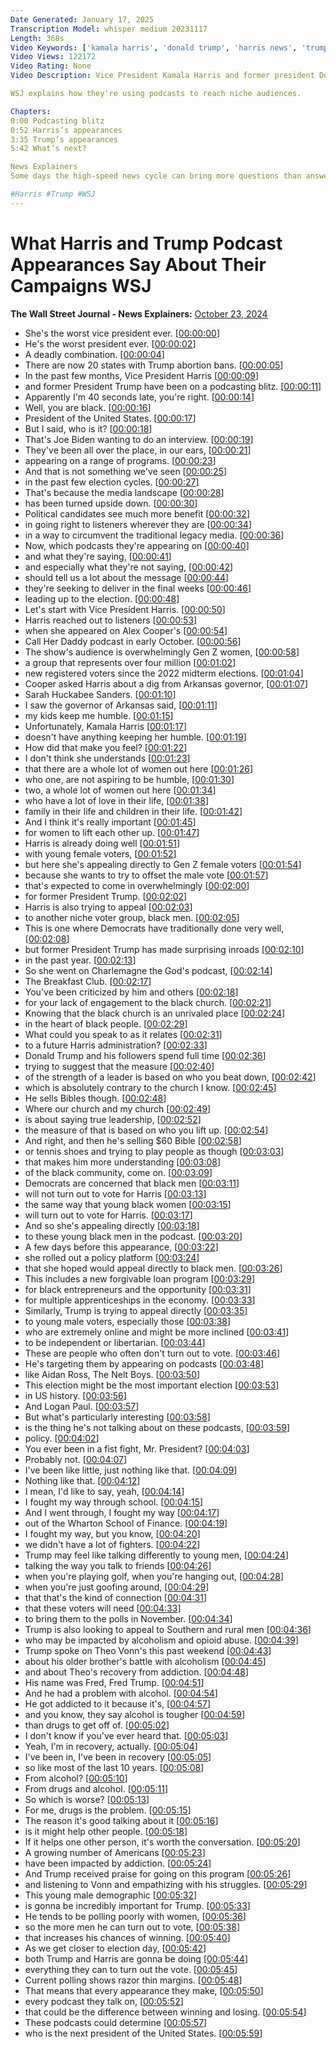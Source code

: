 ```yaml
---
Date Generated: January 17, 2025
Transcription Model: whisper medium 20231117
Length: 368s
Video Keywords: ['kamala harris', 'donald trump', 'harris news', 'trump news', 'media strategy', 'podcasts', 'election', 'harris vs trump', 'harrison podcast', 'kamala harris podcast', 'harris howard stern interview', 'harris call her daddy full interview', 'call her daddy', 'harris breakfast club', 'charlamagne tha god', 'trump theo von interview', 'this past weekend', 'trump impaulsive', 'logan paul', 'the joe rogan experience', 'joe rogan donald trump interview', 'podcast appearances', 'media blitz', 'presidential election', 'usnews']
Video Views: 122172
Video Rating: None
Video Description: Vice President Kamala Harris and former president Donald Trump are both on a media blitz – but it's different from previous candidates. Harris has made appearances on Alex Cooper’s ‘Call Her Daddy’ podcast and Charlemagne tha God’s ‘The Breakfast Club.’ Trump has made appearances on Theo Von’s ‘This Past Weekend’ and Logan Paul’s ‘Impaulsive.’ 

WSJ explains how they're using podcasts to reach niche audiences.

Chapters:
0:00 Podcasting blitz
0:52 Harris’s appearances
3:35 Trump’s appearances
5:42 What’s next?

News Explainers
Some days the high-speed news cycle can bring more questions than answers. WSJ’s news explainers break down the day's biggest stories into bite-size pieces to help you make sense of the news.

#Harris #Trump #WSJ
---
```


# What Harris and Trump Podcast Appearances Say About Their Campaigns  WSJ
**The Wall Street Journal - News Explainers:** [October 23, 2024](https://www.youtube.com/watch?v=e8qtiUH4Ets)
*  She's the worst vice president ever. [[00:00:00](https://www.youtube.com/watch?v=e8qtiUH4Ets&t=0.0s)]
*  He's the worst president ever. [[00:00:02](https://www.youtube.com/watch?v=e8qtiUH4Ets&t=2.52s)]
*  A deadly combination. [[00:00:04](https://www.youtube.com/watch?v=e8qtiUH4Ets&t=4.16s)]
*  There are now 20 states with Trump abortion bans. [[00:00:05](https://www.youtube.com/watch?v=e8qtiUH4Ets&t=5.72s)]
*  In the past few months, Vice President Harris [[00:00:09](https://www.youtube.com/watch?v=e8qtiUH4Ets&t=9.32s)]
*  and former President Trump have been on a podcasting blitz. [[00:00:11](https://www.youtube.com/watch?v=e8qtiUH4Ets&t=11.56s)]
*  Apparently I'm 40 seconds late, you're right. [[00:00:14](https://www.youtube.com/watch?v=e8qtiUH4Ets&t=14.32s)]
*  Well, you are black. [[00:00:16](https://www.youtube.com/watch?v=e8qtiUH4Ets&t=16.04s)]
*  President of the United States. [[00:00:17](https://www.youtube.com/watch?v=e8qtiUH4Ets&t=17.240000000000002s)]
*  But I said, who is it? [[00:00:18](https://www.youtube.com/watch?v=e8qtiUH4Ets&t=18.32s)]
*  That's Joe Biden wanting to do an interview. [[00:00:19](https://www.youtube.com/watch?v=e8qtiUH4Ets&t=19.52s)]
*  They've been all over the place, in our ears, [[00:00:21](https://www.youtube.com/watch?v=e8qtiUH4Ets&t=21.76s)]
*  appearing on a range of programs. [[00:00:23](https://www.youtube.com/watch?v=e8qtiUH4Ets&t=23.96s)]
*  And that is not something we've seen [[00:00:25](https://www.youtube.com/watch?v=e8qtiUH4Ets&t=25.48s)]
*  in the past few election cycles. [[00:00:27](https://www.youtube.com/watch?v=e8qtiUH4Ets&t=27.12s)]
*  That's because the media landscape [[00:00:28](https://www.youtube.com/watch?v=e8qtiUH4Ets&t=28.84s)]
*  has been turned upside down. [[00:00:30](https://www.youtube.com/watch?v=e8qtiUH4Ets&t=30.28s)]
*  Political candidates see much more benefit [[00:00:32](https://www.youtube.com/watch?v=e8qtiUH4Ets&t=32.52s)]
*  in going right to listeners wherever they are [[00:00:34](https://www.youtube.com/watch?v=e8qtiUH4Ets&t=34.44s)]
*  in a way to circumvent the traditional legacy media. [[00:00:36](https://www.youtube.com/watch?v=e8qtiUH4Ets&t=36.68s)]
*  Now, which podcasts they're appearing on [[00:00:40](https://www.youtube.com/watch?v=e8qtiUH4Ets&t=40.04s)]
*  and what they're saying, [[00:00:41](https://www.youtube.com/watch?v=e8qtiUH4Ets&t=41.96s)]
*  and especially what they're not saying, [[00:00:42](https://www.youtube.com/watch?v=e8qtiUH4Ets&t=42.8s)]
*  should tell us a lot about the message [[00:00:44](https://www.youtube.com/watch?v=e8qtiUH4Ets&t=44.8s)]
*  they're seeking to deliver in the final weeks [[00:00:46](https://www.youtube.com/watch?v=e8qtiUH4Ets&t=46.6s)]
*  leading up to the election. [[00:00:48](https://www.youtube.com/watch?v=e8qtiUH4Ets&t=48.72s)]
*  Let's start with Vice President Harris. [[00:00:50](https://www.youtube.com/watch?v=e8qtiUH4Ets&t=50.56s)]
*  Harris reached out to listeners [[00:00:53](https://www.youtube.com/watch?v=e8qtiUH4Ets&t=53.36s)]
*  when she appeared on Alex Cooper's [[00:00:54](https://www.youtube.com/watch?v=e8qtiUH4Ets&t=54.64s)]
*  Call Her Daddy podcast in early October. [[00:00:56](https://www.youtube.com/watch?v=e8qtiUH4Ets&t=56.199999999999996s)]
*  The show's audience is overwhelmingly Gen Z women, [[00:00:58](https://www.youtube.com/watch?v=e8qtiUH4Ets&t=58.8s)]
*  a group that represents over four million [[00:01:02](https://www.youtube.com/watch?v=e8qtiUH4Ets&t=62.239999999999995s)]
*  new registered voters since the 2022 midterm elections. [[00:01:04](https://www.youtube.com/watch?v=e8qtiUH4Ets&t=64.36s)]
*  Cooper asked Harris about a dig from Arkansas governor, [[00:01:07](https://www.youtube.com/watch?v=e8qtiUH4Ets&t=67.75999999999999s)]
*  Sarah Huckabee Sanders. [[00:01:10](https://www.youtube.com/watch?v=e8qtiUH4Ets&t=70.39999999999999s)]
*  I saw the governor of Arkansas said, [[00:01:11](https://www.youtube.com/watch?v=e8qtiUH4Ets&t=71.92s)]
*  my kids keep me humble. [[00:01:15](https://www.youtube.com/watch?v=e8qtiUH4Ets&t=75.0s)]
*  Unfortunately, Kamala Harris [[00:01:17](https://www.youtube.com/watch?v=e8qtiUH4Ets&t=77.16s)]
*  doesn't have anything keeping her humble. [[00:01:19](https://www.youtube.com/watch?v=e8qtiUH4Ets&t=79.24s)]
*  How did that make you feel? [[00:01:22](https://www.youtube.com/watch?v=e8qtiUH4Ets&t=82.4s)]
*  I don't think she understands [[00:01:23](https://www.youtube.com/watch?v=e8qtiUH4Ets&t=83.52000000000001s)]
*  that there are a whole lot of women out here [[00:01:26](https://www.youtube.com/watch?v=e8qtiUH4Ets&t=86.0s)]
*  who one, are not aspiring to be humble, [[00:01:30](https://www.youtube.com/watch?v=e8qtiUH4Ets&t=90.24000000000001s)]
*  two, a whole lot of women out here [[00:01:34](https://www.youtube.com/watch?v=e8qtiUH4Ets&t=94.84s)]
*  who have a lot of love in their life, [[00:01:38](https://www.youtube.com/watch?v=e8qtiUH4Ets&t=98.2s)]
*  family in their life and children in their life. [[00:01:42](https://www.youtube.com/watch?v=e8qtiUH4Ets&t=102.68s)]
*  And I think it's really important [[00:01:45](https://www.youtube.com/watch?v=e8qtiUH4Ets&t=105.76s)]
*  for women to lift each other up. [[00:01:47](https://www.youtube.com/watch?v=e8qtiUH4Ets&t=107.76s)]
*  Harris is already doing well [[00:01:51](https://www.youtube.com/watch?v=e8qtiUH4Ets&t=111.12s)]
*  with young female voters, [[00:01:52](https://www.youtube.com/watch?v=e8qtiUH4Ets&t=112.76s)]
*  but here she's appealing directly to Gen Z female voters [[00:01:54](https://www.youtube.com/watch?v=e8qtiUH4Ets&t=114.2s)]
*  because she wants to try to offset the male vote [[00:01:57](https://www.youtube.com/watch?v=e8qtiUH4Ets&t=117.68s)]
*  that's expected to come in overwhelmingly [[00:02:00](https://www.youtube.com/watch?v=e8qtiUH4Ets&t=120.36s)]
*  for former President Trump. [[00:02:02](https://www.youtube.com/watch?v=e8qtiUH4Ets&t=122.16000000000001s)]
*  Harris is also trying to appeal [[00:02:03](https://www.youtube.com/watch?v=e8qtiUH4Ets&t=123.84s)]
*  to another niche voter group, black men. [[00:02:05](https://www.youtube.com/watch?v=e8qtiUH4Ets&t=125.36s)]
*  This is one where Democrats have traditionally done very well, [[00:02:08](https://www.youtube.com/watch?v=e8qtiUH4Ets&t=128.20000000000002s)]
*  but former President Trump has made surprising inroads [[00:02:10](https://www.youtube.com/watch?v=e8qtiUH4Ets&t=130.92000000000002s)]
*  in the past year. [[00:02:13](https://www.youtube.com/watch?v=e8qtiUH4Ets&t=133.64000000000001s)]
*  So she went on Charlemagne the God's podcast, [[00:02:14](https://www.youtube.com/watch?v=e8qtiUH4Ets&t=134.92000000000002s)]
*  The Breakfast Club. [[00:02:17](https://www.youtube.com/watch?v=e8qtiUH4Ets&t=137.36s)]
*  You've been criticized by him and others [[00:02:18](https://www.youtube.com/watch?v=e8qtiUH4Ets&t=138.56s)]
*  for your lack of engagement to the black church. [[00:02:21](https://www.youtube.com/watch?v=e8qtiUH4Ets&t=141.16s)]
*  Knowing that the black church is an unrivaled place [[00:02:24](https://www.youtube.com/watch?v=e8qtiUH4Ets&t=144.92000000000002s)]
*  in the heart of black people. [[00:02:29](https://www.youtube.com/watch?v=e8qtiUH4Ets&t=149.36s)]
*  What could you speak to as it relates [[00:02:31](https://www.youtube.com/watch?v=e8qtiUH4Ets&t=151.52s)]
*  to a future Harris administration? [[00:02:33](https://www.youtube.com/watch?v=e8qtiUH4Ets&t=153.68s)]
*  Donald Trump and his followers spend full time [[00:02:36](https://www.youtube.com/watch?v=e8qtiUH4Ets&t=156.96s)]
*  trying to suggest that the measure [[00:02:40](https://www.youtube.com/watch?v=e8qtiUH4Ets&t=160.68s)]
*  of the strength of a leader is based on who you beat down, [[00:02:42](https://www.youtube.com/watch?v=e8qtiUH4Ets&t=162.04000000000002s)]
*  which is absolutely contrary to the church I know. [[00:02:45](https://www.youtube.com/watch?v=e8qtiUH4Ets&t=165.08s)]
*  He sells Bibles though. [[00:02:48](https://www.youtube.com/watch?v=e8qtiUH4Ets&t=168.4s)]
*  Where our church and my church [[00:02:49](https://www.youtube.com/watch?v=e8qtiUH4Ets&t=169.4s)]
*  is about saying true leadership, [[00:02:52](https://www.youtube.com/watch?v=e8qtiUH4Ets&t=172.72s)]
*  the measure of that is based on who you lift up. [[00:02:54](https://www.youtube.com/watch?v=e8qtiUH4Ets&t=174.84s)]
*  And right, and then he's selling $60 Bible [[00:02:58](https://www.youtube.com/watch?v=e8qtiUH4Ets&t=178.08s)]
*  or tennis shoes and trying to play people as though [[00:03:03](https://www.youtube.com/watch?v=e8qtiUH4Ets&t=183.0s)]
*  that makes him more understanding [[00:03:08](https://www.youtube.com/watch?v=e8qtiUH4Ets&t=188.08s)]
*  of the black community, come on. [[00:03:09](https://www.youtube.com/watch?v=e8qtiUH4Ets&t=189.68s)]
*  Democrats are concerned that black men [[00:03:11](https://www.youtube.com/watch?v=e8qtiUH4Ets&t=191.6s)]
*  will not turn out to vote for Harris [[00:03:13](https://www.youtube.com/watch?v=e8qtiUH4Ets&t=193.52s)]
*  the same way that young black women [[00:03:15](https://www.youtube.com/watch?v=e8qtiUH4Ets&t=195.56s)]
*  will turn out to vote for Harris. [[00:03:17](https://www.youtube.com/watch?v=e8qtiUH4Ets&t=197.04000000000002s)]
*  And so she's appealing directly [[00:03:18](https://www.youtube.com/watch?v=e8qtiUH4Ets&t=198.44s)]
*  to these young black men in the podcast. [[00:03:20](https://www.youtube.com/watch?v=e8qtiUH4Ets&t=200.36s)]
*  A few days before this appearance, [[00:03:22](https://www.youtube.com/watch?v=e8qtiUH4Ets&t=202.92000000000002s)]
*  she rolled out a policy platform [[00:03:24](https://www.youtube.com/watch?v=e8qtiUH4Ets&t=204.72s)]
*  that she hoped would appeal directly to black men. [[00:03:26](https://www.youtube.com/watch?v=e8qtiUH4Ets&t=206.64000000000001s)]
*  This includes a new forgivable loan program [[00:03:29](https://www.youtube.com/watch?v=e8qtiUH4Ets&t=209.16s)]
*  for black entrepreneurs and the opportunity [[00:03:31](https://www.youtube.com/watch?v=e8qtiUH4Ets&t=211.28s)]
*  for multiple apprenticeships in the economy. [[00:03:33](https://www.youtube.com/watch?v=e8qtiUH4Ets&t=213.48000000000002s)]
*  Similarly, Trump is trying to appeal directly [[00:03:35](https://www.youtube.com/watch?v=e8qtiUH4Ets&t=215.76s)]
*  to young male voters, especially those [[00:03:38](https://www.youtube.com/watch?v=e8qtiUH4Ets&t=218.56s)]
*  who are extremely online and might be more inclined [[00:03:41](https://www.youtube.com/watch?v=e8qtiUH4Ets&t=221.0s)]
*  to be independent or libertarian. [[00:03:44](https://www.youtube.com/watch?v=e8qtiUH4Ets&t=224.28s)]
*  These are people who often don't turn out to vote. [[00:03:46](https://www.youtube.com/watch?v=e8qtiUH4Ets&t=226.16s)]
*  He's targeting them by appearing on podcasts [[00:03:48](https://www.youtube.com/watch?v=e8qtiUH4Ets&t=228.56s)]
*  like Aidan Ross, The Nelt Boys. [[00:03:50](https://www.youtube.com/watch?v=e8qtiUH4Ets&t=230.72s)]
*  This election might be the most important election [[00:03:53](https://www.youtube.com/watch?v=e8qtiUH4Ets&t=233.64s)]
*  in US history. [[00:03:56](https://www.youtube.com/watch?v=e8qtiUH4Ets&t=236.0s)]
*  And Logan Paul. [[00:03:57](https://www.youtube.com/watch?v=e8qtiUH4Ets&t=237.07999999999998s)]
*  But what's particularly interesting [[00:03:58](https://www.youtube.com/watch?v=e8qtiUH4Ets&t=238.28s)]
*  is the thing he's not talking about on these podcasts, [[00:03:59](https://www.youtube.com/watch?v=e8qtiUH4Ets&t=239.88s)]
*  policy. [[00:04:02](https://www.youtube.com/watch?v=e8qtiUH4Ets&t=242.84s)]
*  You ever been in a fist fight, Mr. President? [[00:04:03](https://www.youtube.com/watch?v=e8qtiUH4Ets&t=243.84s)]
*  Probably not. [[00:04:07](https://www.youtube.com/watch?v=e8qtiUH4Ets&t=247.51999999999998s)]
*  I've been like little, just nothing like that. [[00:04:09](https://www.youtube.com/watch?v=e8qtiUH4Ets&t=249.28s)]
*  Nothing like that. [[00:04:12](https://www.youtube.com/watch?v=e8qtiUH4Ets&t=252.28s)]
*  I mean, I'd like to say, yeah, [[00:04:14](https://www.youtube.com/watch?v=e8qtiUH4Ets&t=254.2s)]
*  I fought my way through school. [[00:04:15](https://www.youtube.com/watch?v=e8qtiUH4Ets&t=255.35999999999999s)]
*  And I went through, I fought my way [[00:04:17](https://www.youtube.com/watch?v=e8qtiUH4Ets&t=257.12s)]
*  out of the Wharton School of Finance. [[00:04:19](https://www.youtube.com/watch?v=e8qtiUH4Ets&t=259.2s)]
*  I fought my way, but you know, [[00:04:20](https://www.youtube.com/watch?v=e8qtiUH4Ets&t=260.8s)]
*  we didn't have a lot of fighters. [[00:04:22](https://www.youtube.com/watch?v=e8qtiUH4Ets&t=262.32s)]
*  Trump may feel like talking differently to young men, [[00:04:24](https://www.youtube.com/watch?v=e8qtiUH4Ets&t=264.03999999999996s)]
*  talking the way you talk to friends [[00:04:26](https://www.youtube.com/watch?v=e8qtiUH4Ets&t=266.88s)]
*  when you're playing golf, when you're hanging out, [[00:04:28](https://www.youtube.com/watch?v=e8qtiUH4Ets&t=268.2s)]
*  when you're just goofing around, [[00:04:29](https://www.youtube.com/watch?v=e8qtiUH4Ets&t=269.88s)]
*  that that's the kind of connection [[00:04:31](https://www.youtube.com/watch?v=e8qtiUH4Ets&t=271.36s)]
*  that these voters will need [[00:04:33](https://www.youtube.com/watch?v=e8qtiUH4Ets&t=273.2s)]
*  to bring them to the polls in November. [[00:04:34](https://www.youtube.com/watch?v=e8qtiUH4Ets&t=274.56s)]
*  Trump is also looking to appeal to Southern and rural men [[00:04:36](https://www.youtube.com/watch?v=e8qtiUH4Ets&t=276.71999999999997s)]
*  who may be impacted by alcoholism and opioid abuse. [[00:04:39](https://www.youtube.com/watch?v=e8qtiUH4Ets&t=279.96s)]
*  Trump spoke on Theo Vonn's this past weekend [[00:04:43](https://www.youtube.com/watch?v=e8qtiUH4Ets&t=283.08000000000004s)]
*  about his older brother's battle with alcoholism [[00:04:45](https://www.youtube.com/watch?v=e8qtiUH4Ets&t=285.88s)]
*  and about Theo's recovery from addiction. [[00:04:48](https://www.youtube.com/watch?v=e8qtiUH4Ets&t=288.68s)]
*  His name was Fred, Fred Trump. [[00:04:51](https://www.youtube.com/watch?v=e8qtiUH4Ets&t=291.64000000000004s)]
*  And he had a problem with alcohol. [[00:04:54](https://www.youtube.com/watch?v=e8qtiUH4Ets&t=294.20000000000005s)]
*  He got addicted to it because it's, [[00:04:57](https://www.youtube.com/watch?v=e8qtiUH4Ets&t=297.48s)]
*  and you know, they say alcohol is tougher [[00:04:59](https://www.youtube.com/watch?v=e8qtiUH4Ets&t=299.56s)]
*  than drugs to get off of. [[00:05:02](https://www.youtube.com/watch?v=e8qtiUH4Ets&t=302.04s)]
*  I don't know if you've ever heard that. [[00:05:03](https://www.youtube.com/watch?v=e8qtiUH4Ets&t=303.72s)]
*  Yeah, I'm in recovery, actually. [[00:05:04](https://www.youtube.com/watch?v=e8qtiUH4Ets&t=304.96000000000004s)]
*  I've been in, I've been in recovery [[00:05:05](https://www.youtube.com/watch?v=e8qtiUH4Ets&t=305.88s)]
*  so like most of the last 10 years. [[00:05:08](https://www.youtube.com/watch?v=e8qtiUH4Ets&t=308.64000000000004s)]
*  From alcohol? [[00:05:10](https://www.youtube.com/watch?v=e8qtiUH4Ets&t=310.68s)]
*  From drugs and alcohol. [[00:05:11](https://www.youtube.com/watch?v=e8qtiUH4Ets&t=311.68s)]
*  So which is worse? [[00:05:13](https://www.youtube.com/watch?v=e8qtiUH4Ets&t=313.24s)]
*  For me, drugs is the problem. [[00:05:15](https://www.youtube.com/watch?v=e8qtiUH4Ets&t=315.04s)]
*  The reason it's good talking about it [[00:05:16](https://www.youtube.com/watch?v=e8qtiUH4Ets&t=316.64s)]
*  is it might help other people. [[00:05:18](https://www.youtube.com/watch?v=e8qtiUH4Ets&t=318.36s)]
*  If it helps one other person, it's worth the conversation. [[00:05:20](https://www.youtube.com/watch?v=e8qtiUH4Ets&t=320.04s)]
*  A growing number of Americans [[00:05:23](https://www.youtube.com/watch?v=e8qtiUH4Ets&t=323.16s)]
*  have been impacted by addiction. [[00:05:24](https://www.youtube.com/watch?v=e8qtiUH4Ets&t=324.44s)]
*  And Trump received praise for going on this program [[00:05:26](https://www.youtube.com/watch?v=e8qtiUH4Ets&t=326.40000000000003s)]
*  and listening to Vonn and empathizing with his struggles. [[00:05:29](https://www.youtube.com/watch?v=e8qtiUH4Ets&t=329.44s)]
*  This young male demographic [[00:05:32](https://www.youtube.com/watch?v=e8qtiUH4Ets&t=332.32s)]
*  is gonna be incredibly important for Trump. [[00:05:33](https://www.youtube.com/watch?v=e8qtiUH4Ets&t=333.92s)]
*  He tends to be polling poorly with women, [[00:05:36](https://www.youtube.com/watch?v=e8qtiUH4Ets&t=336.08s)]
*  so the more men he can turn out to vote, [[00:05:38](https://www.youtube.com/watch?v=e8qtiUH4Ets&t=338.24s)]
*  that increases his chances of winning. [[00:05:40](https://www.youtube.com/watch?v=e8qtiUH4Ets&t=340.52000000000004s)]
*  As we get closer to election day, [[00:05:42](https://www.youtube.com/watch?v=e8qtiUH4Ets&t=342.28000000000003s)]
*  both Trump and Harris are gonna be doing [[00:05:44](https://www.youtube.com/watch?v=e8qtiUH4Ets&t=344.0s)]
*  everything they can to turn out the vote. [[00:05:45](https://www.youtube.com/watch?v=e8qtiUH4Ets&t=345.92s)]
*  Current polling shows razor thin margins. [[00:05:48](https://www.youtube.com/watch?v=e8qtiUH4Ets&t=348.12s)]
*  That means that every appearance they make, [[00:05:50](https://www.youtube.com/watch?v=e8qtiUH4Ets&t=350.72s)]
*  every podcast they talk on, [[00:05:52](https://www.youtube.com/watch?v=e8qtiUH4Ets&t=352.48s)]
*  that could be the difference between winning and losing. [[00:05:54](https://www.youtube.com/watch?v=e8qtiUH4Ets&t=354.36s)]
*  These podcasts could determine [[00:05:57](https://www.youtube.com/watch?v=e8qtiUH4Ets&t=357.20000000000005s)]
*  who is the next president of the United States. [[00:05:59](https://www.youtube.com/watch?v=e8qtiUH4Ets&t=359.12s)]
